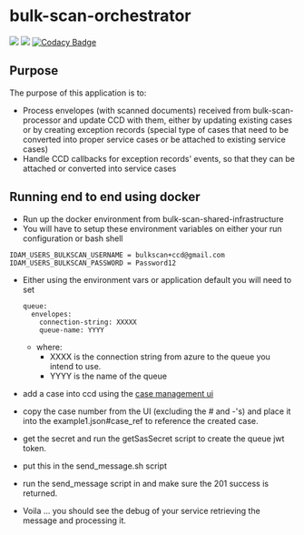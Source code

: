 # bulk-scan-orchestrator

![](https://github.com/hmcts/bulk-scan-orchestrator/workflows/CI/badge.svg)
[![](https://github.com/hmcts/bulk-scan-orchestrator/workflows/Publish%20Swagger%20Specs/badge.svg)](https://hmcts.github.io/reform-api-docs/swagger.html?url=https://hmcts.github.io/reform-api-docs/specs/bulk-scan-orchestrator.json)
[![Codacy Badge](https://api.codacy.com/project/badge/Grade/e9272daf4b714e4f95280916e763b6b2)](https://www.codacy.com/app/HMCTS/bulk-scan-orchestrator)

## Purpose

The purpose of this application is to:
- Process envelopes (with scanned documents) received from bulk-scan-processor and update CCD with them, either by
updating existing cases or by creating exception records (special type of cases that need to be converted into proper
service cases or be attached to existing service cases)
- Handle CCD callbacks for exception records' events, so that they can be attached or converted into service cases

## Running end to end using docker
- Run up the docker environment from bulk-scan-shared-infrastructure
- You will have to setup these environment variables on either your
run configuration or bash shell
```
IDAM_USERS_BULKSCAN_USERNAME = bulkscan+ccd@gmail.com
IDAM_USERS_BULKSCAN_PASSWORD = Password12
```
- Either using the environment vars or application default you will need to set
  ```
  queue:
    envelopes:
      connection-string: XXXXX
      queue-name: YYYY
  ```
  - where:
    - XXXX is the connection string from azure to the queue you intend to use.
    - YYYY is the name of the queue

- add a case into ccd using the [case management ui](http://localhost:3451)
- copy the case number from the UI (excluding the # and -'s) and place it into the example1.json#case_ref to reference the created case.
- get the secret and run the getSasSecret script to create the queue jwt token.
- put this in the send_message.sh script
- run the send_message script in and make sure the 201 success is returned.
- Voila ... you should see the debug of your service retrieving the message and processing it.
